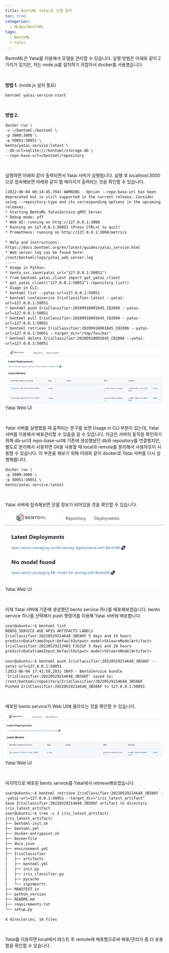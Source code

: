 ```yaml
---
title: BentoML Yatai로 모델 관리
toc: true
categories:
  - MLOps/BentoML
tags:
  - BentoML
  - Yatai
---
```


BentoML은 Yatai를 이용해서 모델을 관리할 수 있습니다. 실행 방법은 아래와 같이 2가지가 있지만, 저는 node.js를 설치하기 귀찮아서 docker를 사용했습니다.


 


**방법 1.** (node.js 설치 필요)



```
bentoml yatai-service-start
```

 


**방법 2.**



```
docker run \
-v ~/bentoml:/bentoml \
-p 3000:3000 \
-p 50051:50051 \
bento/yatai-service:latest \
--db-url=sqlite:///bentoml/storage.db \
--repo-base-url=/bentoml/repository
```

 


실행하면 아래와 같이 출력되면서 Yatai 서버가 실행됩니다. 실행 후 localhost:3000으로 접속해보면 아래와 같이 웹 페이지가 출력되는 것을 확인할 수 있습니다.



```
[2022-06-04 08:14:45,704] WARNING - Option --repo-base-url has been deprecated but is still supported in the current release. Consider using --repository-type and its corresponding options in the upcoming releases.
* Starting BentoML YataiService gRPC Server
* Debug mode: off
* Web UI: running on http://127.0.0.1:3000
* Running on 127.0.0.1:50051 (Press CTRL+C to quit)
* Prometheus: running on http://127.0.0.1:3000/metrics

* Help and instructions: https://docs.bentoml.org/en/latest/guides/yatai_service.html
* Web server log can be found here: /root/bentoml/logs/yatai_web_server.log
-----
* Usage in Python:
* bento_svc.save(yatai_url="127.0.0.1:50051")
* from bentoml.yatai.client import get_yatai_client
* get_yatai_client("127.0.0.1:50051").repository.list()
* Usage in CLI:
* bentoml list --yatai-url=127.0.0.1:50051
* bentoml containerize IrisClassifier:latest --yatai-url=127.0.0.1:50051
* bentoml push IrisClassifier:20200918001645_CD2886 --yatai-url=127.0.0.1:50051
* bentoml pull IrisClassifier:20200918001645_CD2886 --yatai-url=127.0.0.1:50051
* bentoml retrieve IrisClassifier:20200918001645_CD2886 --yatai-url=127.0.0.1:50051 --target_dir="/tmp/foo/bar"
* bentoml delete IrisClassifier:20200918001645_CD2886 --yatai-url=127.0.0.1:50051
```

![yatai web ui](/assets/images/posts/2022-6-4-tistory-post-32/img-1.png)Yatai Web UI




 


Yatai 서버를 실행했을 때 출력되는 문구를 보면 Usage in CLI 부분이 있는데, Yatai 서버를 이용해서 배포관리할 수 있음을 알 수 있습니다. 지금은 서버의 동작을 확인하기 위해 db-url과 repo-base-url에 기존에 생성했놨던 db와 repository를 연결했지만, 별도로 분리해서 사용하면 Git을 사용할 때 local과 remote를 분리해서 사용하듯이 사용할 수 있습니다. 이 부분을 해보기 위해 아래와 같이 docker로 Yatai 서버를 다시 실행해봅니다.



```
docker run \
-p 3000:3000 \
-p 50051:50051 \
bento/yatai-service:latest
```

 


Yatai 서버에 접속해보면 모델 정보가 비어있을 것을 확인할 수 있습니다.


![yatai web ui 2](/assets/images/posts/2022-6-4-tistory-post-32/img-2.png)Yatai Web UI




 


이제 Yatai 서버에 기존에 생성했던 bento service 하나를 배포해보겠습니다. bento service 하나를 선택해서 push 명령어를 이용해 Yatai 서버에 배포합니다.



```
user@ubuntu:~$ bentoml list
BENTO_SERVICE AGE APIS ARTIFACTS LABELS
IrisClassifier:20220529214648_3B586F 5 days and 19 hours predict<DataframeInput:DefaultOutput> model<SklearnModelArtifact>
IrisClassifier:20220529213403_F2631F 5 days and 20 hours predict<DataframeInput:DefaultOutput> model<SklearnModelArtifact>

user@ubuntu:~$ bentoml push IrisClassifier:20220529214648_3B586F --yatai-url=127.0.0.1:50051
[2022-06-04 17:41:59,203] INFO - BentoService bundle 'IrisClassifier:20220529214648_3B586F' saved to: /root/bentoml/repository/IrisClassifier/20220529214648_3B586F
Pushed IrisClassifier:20220529214648_3B586F to 127.0.0.1:50051
```

 


배포된 bento service가 Web UI에 올라오는 것을 확인할 수 있습니다. 


![yatai web ui 3](/assets/images/posts/2022-6-4-tistory-post-32/img-3.png)Yatai Web UI




 


마지막으로 배포된 bento service를 Yatai에서 retrieve해보겠습니다. 



```
user@ubuntu:~$ bentoml retrieve IrisClassifier:20220529214648_3B586F --yatai-url=127.0.0.1:50051 --target_dir="iris_latest_artifact"
Save IrisClassifier:20220529214648_3B586F artifact to directory iris_latest_artifact
user@ubuntu:~$ tree -L 2 iris_latest_artifact/
iris_latest_artifact/
├── bentoml-init.sh
├── bentoml.yml
├── docker-entrypoint.sh
├── Dockerfile
├── docs.json
├── environment.yml
├── IrisClassifier
│   ├── artifacts
│   ├── bentoml.yml
│   ├── init.py
│   ├── iris_classifier.py
│   ├── pycache
│   └── zipimports
├── MANIFEST.in
├── python_version
├── README.md
├── requirements.txt
└── setup.py

4 directories, 14 files
```

 


Yatai를 이용하면 local에서 테스트 후 remote에 배포함으로써 배포/관리가 좀 더 유용함을 확인할 수 있습니다. 

